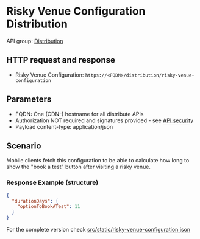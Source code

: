 # Risky Venue Configuration Distribution

API group: [Distribution](../guidebook.md#system-apis-and-interfaces)

## HTTP request and response

- Risky Venue Configuration: ```https://<FQDN>/distribution/risky-venue-configuration```

## Parameters

- FQDN: One (CDN-) hostname for all distribute APIs
- Authorization NOT required and signatures provided - see [API security](./security.md)
- Payload content-type: application/json

## Scenario
Mobile clients fetch this configuration to be able to calculate how long to show the "book a test" button after visiting a risky venue.

### Response Example (structure)

```json
{
  "durationDays": {
    "optionToBookATest": 11
  }
}
```

For the complete version check [src/static/risky-venue-configuration.json](../../../src/static/risky-venue-configuration.json)

